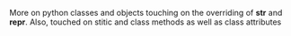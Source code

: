 More on python classes and objects touching on the overriding of __str__ and __repr__.
Also, touched on stitic and class methods as well as class attributes
